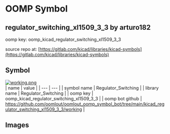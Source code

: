 # OOMP Symbol  
## regulator_switching_xl1509_3_3  by arturo182  
  
oomp key: oomp_kicad_regulator_switching_xl1509_3_3  
  
source repo at: [https://gitlab.com/kicad/libraries/kicad-symbols](https://gitlab.com/kicad/libraries/kicad-symbols)  
## Symbol  
  
[![working.png](working_600.png)](working.png)  
| name | value | 
| --- | --- | 
| symbol name | Regulator_Switching | 
| library name | Regulator_Switching | 
| oomp key | oomp_kicad_regulator_switching_xl1509_3_3 | 
| oomp bot github | https://github.com/oomlout/oomlout_oomp_symbol_bot/tree/main/kicad_regulator_switching_xl1509_3_3/working | 
## Images  
